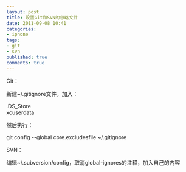 ```yaml
---
layout: post
title: 设置Git和SVN的忽略文件
date: 2011-09-08 10:41
categories:
- iphone
tags:
- git
- svn
published: true
comments: true
---
```

<p><p>Git：</p>
<p>新建~/.gitignore文件，加入：</p>
<p>.DS_Store<br />xcuserdata</p>
<p>然后执行：</p>
<p>git config --global core.excludesfile ~/.gitignore</p>
<p>SVN：</p>
<p>编辑~/.subversion/config，取消global-ignores的注释，加入自己的内容</p></p>
